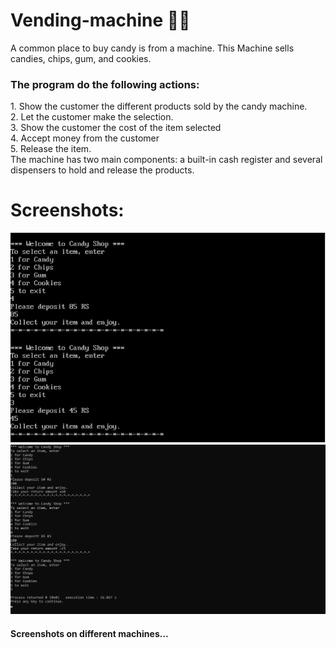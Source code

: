 # Vending-machine 🍫🍪
A common place to buy candy is from a machine. This Machine sells candies, chips, gum, and cookies.
<h3>The program do the following actions:</h3>
1. Show the customer the different products sold by the candy machine. 
<br/>2. Let the customer make the selection. 
<br/>3. Show the customer the cost of the item selected
<br/>4. Accept money from the customer
<br/>5. Release the item. 
<br/>The machine has two main components: a built-in cash register and several dispensers to hold and release the products. 

# Screenshots:
![ScreenShot1](https://github.com/Abhisooraj/Vending-machine/blob/master/images/Screenshot01.png)
![ScreenShot2](https://github.com/Abhisooraj/Vending-machine/blob/master/images/Screenshot02.png)

<h4>Screenshots on different machines...</h4>
